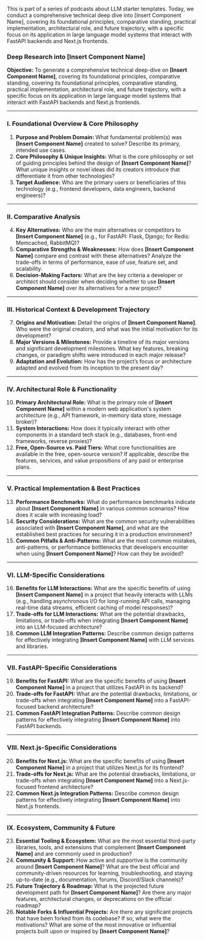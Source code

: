 This is part of a series of podcasts about LLM starter templates. Today, we conduct a comprehensive technical deep dive into [Insert Component Name], covering its foundational principles, comparative standing, practical implementation, architectural role, and future trajectory, with a specific focus on its application in large language model systems that interact with FastAPI backends and Next.js frontends.


### **Deep Research into [Insert Component Name]**

**Objective:** To generate a comprehensive technical deep-dive on **[Insert Component Name]**, covering its foundational principles, comparative standing, covering its foundational principles, comparative standing, practical implementation, architectural role, and future trajectory, with a specific focus on its application in large language model systems that interact with FastAPI backends and Next.js frontends.

***

### **I. Foundational Overview & Core Philosophy**

1.  **Purpose and Problem Domain:** What fundamental problem(s) was **[Insert Component Name]** created to solve? Describe its primary, intended use cases.
2.  **Core Philosophy & Unique Insights:** What is the core philosophy or set of guiding principles behind the design of **[Insert Component Name]**? What unique insights or novel ideas did its creators introduce that differentiate it from other technologies?
3.  **Target Audience:** Who are the primary users or beneficiaries of this technology (e.g., frontend developers, data engineers, backend engineers)?

***

### **II. Comparative Analysis**

4.  **Key Alternatives:** Who are the main alternatives or competitors to **[Insert Component Name]** (e.g., for FastAPI: Flask, Django; for Redis: Memcached, RabbitMQ)?
5.  **Comparative Strengths & Weaknesses:** How does **[Insert Component Name]** compare and contrast with these alternatives? Analyze the trade-offs in terms of performance, ease of use, feature set, and scalability.
6.  **Decision-Making Factors:** What are the key criteria a developer or architect should consider when deciding whether to use **[Insert Component Name]** over its alternatives for a new project?

***

### **III. Historical Context & Development Trajectory**

7.  **Origins and Motivation:** Detail the origins of **[Insert Component Name]**. Who were the original creators, and what was the initial motivation for its development?
8.  **Major Versions & Milestones:** Provide a timeline of its major versions and significant development milestones. What key features, breaking changes, or paradigm shifts were introduced in each major release?
9.  **Adaptation and Evolution:** How has the project’s focus or architecture adapted and evolved from its inception to the present day?

***

### **IV. Architectural Role & Functionality**

10. **Primary Architectural Role:** What is the primary role of **[Insert Component Name]** within a modern web application's system architecture (e.g., API framework, in-memory data store, message broker)?
11. **System Interactions:** How does it typically interact with other components in a standard tech stack (e.g., databases, front-end frameworks, reverse proxies)?
12. **Free, Open-Source vs. Paid Tiers:** What core functionalities are available in the free, open-source version? If applicable, describe the features, services, and value propositions of any paid or enterprise plans.

***

### **V. Practical Implementation & Best Practices**

13. **Performance Benchmarks:** What do performance benchmarks indicate about **[Insert Component Name]** in various common scenarios? How does it scale with increasing load?
14. **Security Considerations:** What are the common security vulnerabilities associated with **[Insert Component Name]**, and what are the established best practices for securing it in a production environment?
15. **Common Pitfalls & Anti-Patterns:** What are the most common mistakes, anti-patterns, or performance bottlenecks that developers encounter when using **[Insert Component Name]**? How can they be avoided?

***

### **VI. LLM-Specific Considerations**

16. **Benefits for LLM Interactions:** What are the specific benefits of using **[Insert Component Name]** in a project that heavily interacts with LLMs (e.g., handling asynchronous I/O for long-running API calls, managing real-time data streams, efficient caching of model responses)?
17. **Trade-offs for LLM Interactions:** What are the potential drawbacks, limitations, or trade-offs when integrating **[Insert Component Name]** into an LLM-focused architecture?
18. **Common LLM Integration Patterns:** Describe common design patterns for effectively integrating **[Insert Component Name]** with LLM services and libraries.

***

### **VII. FastAPI-Specific Considerations**

19.  **Benefits for FastAPI:** What are the specific benefits of using **[Insert Component Name]** in a project that utilizes FastAPI in its backend?
20.  **Trade-offs for FastAPI:** What are the potential drawbacks, limitations, or trade-offs when integrating **[Insert Component Name]** into a FastAPI-focused backend architecture?
21.  **Common FastAPI Integration Patterns:** Describe common design patterns for effectively integrating **[Insert Component Name]** into FastAPI backends.

***

### **VIII. Next.js-Specific Considerations**

20.  **Benefits for Next.js:** What are the specific benefits of using **[Insert Component Name]** in a project that utilizes Next.js for its frontend?
21.  **Trade-offs for Next.js:** What are the potential drawbacks, limitations, or trade-offs when integrating **[Insert Component Name]** into a Next.js-focused frontend architecture?
22.  **Common Next.js Integration Patterns:** Describe common design patterns for effectively integrating **[Insert Component Name]** into Next.js frontends.

***

### **IX. Ecosystem, Community & Future**

23. **Essential Tooling & Ecosystem:** What are the most essential third-party libraries, tools, and extensions that complement **[Insert Component Name]** and are commonly used in production?
24. **Community & Support:** How active and supportive is the community around **[Insert Component Name]**? What are the best official and community-driven resources for learning, troubleshooting, and staying up-to-date (e.g., documentation, forums, Discord/Slack channels)?
25. **Future Trajectory & Roadmap:** What is the projected future development path for **[Insert Component Name]**? Are there any major features, architectural changes, or deprecations on the official roadmap?
26. **Notable Forks & Influential Projects:** Are there any significant projects that have been forked from its codebase? If so, what were the motivations? What are some of the most innovative or influential projects built upon or inspired by **[Insert Component Name]**?